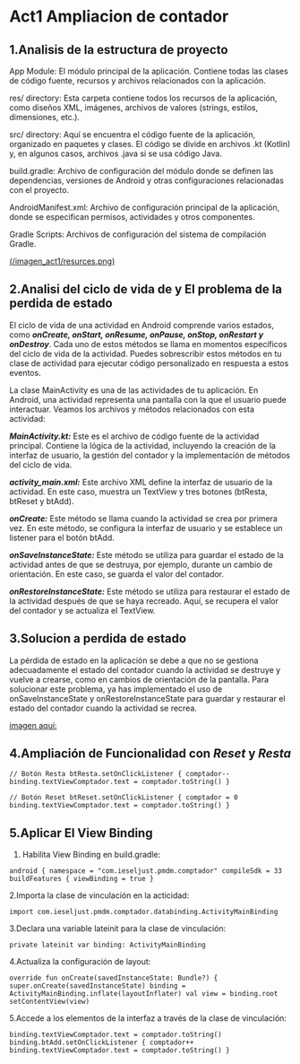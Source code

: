 # Act1 Ampliacion de contador
## 1.Analisis de la estructura de proyecto

App Module: El módulo principal de la aplicación. Contiene todas las clases de código fuente, recursos y archivos relacionados con la aplicación.

res/ directory: Esta carpeta contiene todos los recursos de la aplicación, como diseños XML, imágenes, archivos de valores (strings, estilos, dimensiones, etc.).

src/ directory: Aquí se encuentra el código fuente de la aplicación, organizado en paquetes y clases. El código se divide en archivos .kt (Kotlin) y, en algunos casos, archivos .java si se usa código Java.

build.gradle: Archivo de configuración del módulo donde se definen las dependencias, versiones de Android y otras configuraciones relacionadas con el proyecto.

AndroidManifest.xml: Archivo de configuración principal de la aplicación, donde se especifican permisos, actividades y otros componentes.

Gradle Scripts: Archivos de configuración del sistema de compilación Gradle.

[(/imagen_act1/resurces.png)](https://github.com/Kiwimmp/Antonio_Tian_PMDM/blob/main/imagen_act1/resurces.png)


## 2.Analisi del ciclo de vida de y El problema de la perdida de estado

El ciclo de vida de una actividad en Android comprende varios estados, como ***onCreate, onStart, onResume, onPause, onStop, onRestart y onDestroy***. Cada uno de estos métodos se llama en momentos específicos del ciclo de vida de la actividad. Puedes sobrescribir estos métodos en tu clase de actividad para ejecutar código personalizado en respuesta a estos eventos.

La clase MainActivity es una de las actividades de tu aplicación. En Android, una actividad representa una pantalla con la que el usuario puede interactuar. Veamos los archivos y métodos relacionados con esta actividad:

***MainActivity.kt:*** Este es el archivo de código fuente de la actividad principal. Contiene la lógica de la actividad, incluyendo la creación de la interfaz de usuario, la gestión del contador y la implementación de métodos del ciclo de vida.

***activity_main.xml:*** Este archivo XML define la interfaz de usuario de la actividad. En este caso, muestra un TextView y tres botones (btResta, btReset y btAdd).

***onCreate:*** Este método se llama cuando la actividad se crea por primera vez. En este método, se configura la interfaz de usuario y se establece un listener para el botón btAdd.

***onSaveInstanceState:*** Este método se utiliza para guardar el estado de la actividad antes de que se destruya, por ejemplo, durante un cambio de orientación. En este caso, se guarda el valor del contador.

***onRestoreInstanceState:*** Este método se utiliza para restaurar el estado de la actividad después de que se haya recreado. Aquí, se recupera el valor del contador y se actualiza el TextView.

## 3.Solucion a perdida de estado

La pérdida de estado en la aplicación se debe a que no se gestiona adecuadamente el estado del contador cuando la actividad se destruye y vuelve a crearse, como en cambios de orientación de la pantalla. Para solucionar este problema, ya has implementado el uso de onSaveInstanceState y onRestoreInstanceState para guardar y restaurar el estado del contador cuando la actividad se recrea.

[imagen aquí:](https://github.com/Kiwimmp/Antonio_Tian_PMDM/blob/main/imagen_act1/ResolPerdidaDeEstado.PNG)


## 4.Ampliación de Funcionalidad con ***Reset*** y ***Resta***

`
// Botón Resta
        btResta.setOnClickListener {
            comptador--
            binding.textViewComptador.text = comptador.toString()
        }
`

`// Botón Reset
        btReset.setOnClickListener {
            comptador = 0
            binding.textViewComptador.text = comptador.toString()
        }`
        

## 5.Aplicar El View Binding

1. Habilita View Binding en build.gradle:

`
android {
    namespace = "com.ieseljust.pmdm.comptador"
    compileSdk = 33
    buildFeatures {
        viewBinding = true
    }
`

2.Importa la clase de vinculación en la acticidad:

`import com.ieseljust.pmdm.comptador.databinding.ActivityMainBinding
`

3.Declara una variable lateinit para la clase de vinculación:

`private lateinit var binding: ActivityMainBinding
`

4.Actualiza la configuración de layout:

`override fun onCreate(savedInstanceState: Bundle?) {
        super.onCreate(savedInstanceState)
        binding = ActivityMainBinding.inflate(layoutInflater)
        val view = binding.root
        setContentView(view)`

5.Accede a los elementos de la interfaz a través de la clase de vinculación:

`binding.textViewComptador.text = comptador.toString()
binding.btAdd.setOnClickListener {
    comptador++
    binding.textViewComptador.text = comptador.toString()
}`


